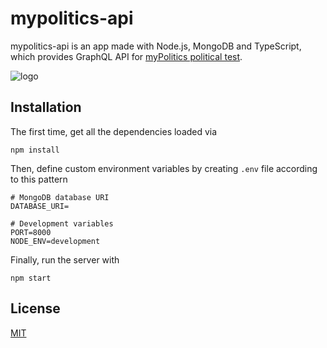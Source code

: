 # mypolitics-api

mypolitics-api is an app made with Node.js, MongoDB and TypeScript, which provides GraphQL API for [myPolitics political test](https://github.com/myPolitics/myPolitics).

![logo](https://user-images.githubusercontent.com/10941338/57182335-2bc91f80-6e9e-11e9-90bb-feaea709c346.png)

## Installation

The first time, get all the dependencies loaded via

```
npm install
```

Then, define custom environment variables by creating `.env` file according to this pattern

```env
# MongoDB database URI
DATABASE_URI=

# Development variables
PORT=8000
NODE_ENV=development
```

Finally, run the server with

```
npm start
```

## License

[MIT](https://choosealicense.com/licenses/mit/)
